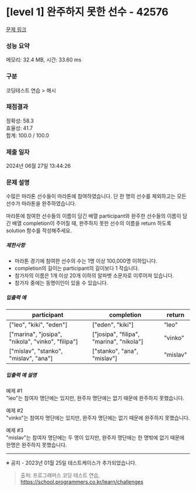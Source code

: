 # [level 1] 완주하지 못한 선수 - 42576 

[문제 링크](https://school.programmers.co.kr/learn/courses/30/lessons/42576) 

### 성능 요약

메모리: 32.4 MB, 시간: 33.60 ms

### 구분

코딩테스트 연습 > 해시

### 채점결과

정확성: 58.3<br/>효율성: 41.7<br/>합계: 100.0 / 100.0

### 제출 일자

2024년 06월 27일 13:44:26

### 문제 설명

<p style="user-select: auto !important;">수많은 마라톤 선수들이 마라톤에 참여하였습니다. 단 한 명의 선수를 제외하고는 모든 선수가 마라톤을 완주하였습니다.</p>

<p style="user-select: auto !important;">마라톤에 참여한 선수들의 이름이 담긴 배열 participant와 완주한 선수들의 이름이 담긴 배열 completion이 주어질 때, 완주하지 못한 선수의 이름을 return 하도록 solution 함수를 작성해주세요.</p>

<h5 style="user-select: auto !important;">제한사항</h5>

<ul style="user-select: auto !important;">
<li style="user-select: auto !important;">마라톤 경기에 참여한 선수의 수는 1명 이상 100,000명 이하입니다.</li>
<li style="user-select: auto !important;">completion의 길이는 participant의 길이보다 1 작습니다.</li>
<li style="user-select: auto !important;">참가자의 이름은 1개 이상 20개 이하의 알파벳 소문자로 이루어져 있습니다.</li>
<li style="user-select: auto !important;">참가자 중에는 동명이인이 있을 수 있습니다.</li>
</ul>

<h5 style="user-select: auto !important;">입출력 예</h5>
<table class="table" style="user-select: auto !important;">
        <thead style="user-select: auto !important;"><tr style="user-select: auto !important;">
<th style="user-select: auto !important;">participant</th>
<th style="user-select: auto !important;">completion</th>
<th style="user-select: auto !important;">return</th>
</tr>
</thead>
        <tbody style="user-select: auto !important;"><tr style="user-select: auto !important;">
<td style="user-select: auto !important;">["leo", "kiki", "eden"]</td>
<td style="user-select: auto !important;">["eden", "kiki"]</td>
<td style="user-select: auto !important;">"leo"</td>
</tr>
<tr style="user-select: auto !important;">
<td style="user-select: auto !important;">["marina", "josipa", "nikola", "vinko", "filipa"]</td>
<td style="user-select: auto !important;">["josipa", "filipa", "marina", "nikola"]</td>
<td style="user-select: auto !important;">"vinko"</td>
</tr>
<tr style="user-select: auto !important;">
<td style="user-select: auto !important;">["mislav", "stanko", "mislav", "ana"]</td>
<td style="user-select: auto !important;">["stanko", "ana", "mislav"]</td>
<td style="user-select: auto !important;">"mislav"</td>
</tr>
</tbody>
      </table>
<h5 style="user-select: auto !important;">입출력 예 설명</h5>

<p style="user-select: auto !important;">예제 #1<br style="user-select: auto !important;">
"leo"는 참여자 명단에는 있지만, 완주자 명단에는 없기 때문에 완주하지 못했습니다.</p>

<p style="user-select: auto !important;">예제 #2<br style="user-select: auto !important;">
"vinko"는 참여자 명단에는 있지만, 완주자 명단에는 없기 때문에 완주하지 못했습니다.</p>

<p style="user-select: auto !important;">예제 #3<br style="user-select: auto !important;">
"mislav"는 참여자 명단에는 두 명이 있지만, 완주자 명단에는 한 명밖에 없기 때문에 한명은 완주하지 못했습니다.</p>

<hr style="user-select: auto !important;">

<p style="user-select: auto !important;">※ 공지 - 2023년 01월 25일 테스트케이스가 추가되었습니다.</p>


> 출처: 프로그래머스 코딩 테스트 연습, https://school.programmers.co.kr/learn/challenges